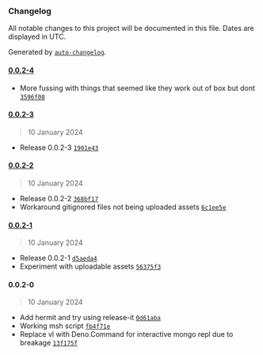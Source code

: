 ### Changelog

All notable changes to this project will be documented in this file. Dates are displayed in UTC.

Generated by [`auto-changelog`](https://github.com/CookPete/auto-changelog).

#### [0.0.2-4](https://github.com/zph/msh/compare/0.0.2-3...0.0.2-4)

- More fussing with things that seemed like they work out of box but dont [`3596f08`](https://github.com/zph/msh/commit/3596f08521fa1e90e79c298be7f27267cb8bc36b)

#### [0.0.2-3](https://github.com/zph/msh/compare/0.0.2-2...0.0.2-3)

> 10 January 2024

- Release 0.0.2-3 [`1901e43`](https://github.com/zph/msh/commit/1901e437c2a21e273b93dd4c30b8137c97f7e86a)

#### [0.0.2-2](https://github.com/zph/msh/compare/0.0.2-1...0.0.2-2)

> 10 January 2024

- Release 0.0.2-2 [`368bf17`](https://github.com/zph/msh/commit/368bf17d925419608c006a0fc87aa4d69baafefe)
- Workaround gitignored files not being uploaded assets [`6c1ee5e`](https://github.com/zph/msh/commit/6c1ee5eec5cf17050e0a9a516bb0ff8ac571b6ae)

#### [0.0.2-1](https://github.com/zph/msh/compare/0.0.2-0...0.0.2-1)

> 10 January 2024

- Release 0.0.2-1 [`d5aeda4`](https://github.com/zph/msh/commit/d5aeda49e9951cc29a70b55773f42b2a59192afc)
- Experiment with uploadable assets [`56375f3`](https://github.com/zph/msh/commit/56375f37759c6ef32d9267da1928a3f4ec566c7c)

#### 0.0.2-0

> 10 January 2024

- Add hermit and try using release-it [`0d61aba`](https://github.com/zph/msh/commit/0d61aba84ce461d8f593857b2d115f1d8e603767)
- Working msh script [`fb4f71e`](https://github.com/zph/msh/commit/fb4f71ea5067ec6bc4d51d71b4dfeaa6fbb48c62)
- Replace vl with Deno.Command for interactive mongo repl due to breakage [`13f175f`](https://github.com/zph/msh/commit/13f175ffda41bc3bc960fa8e4ebe5d77fe1064e6)
